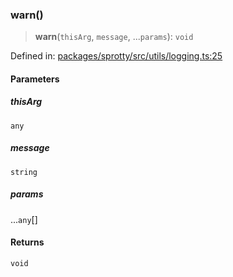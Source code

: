 
### warn()

> **warn**(`thisArg`, `message`, ...`params`): `void`

Defined in: [packages/sprotty/src/utils/logging.ts:25](https://github.com/eclipse-sprotty/sprotty/blob/f9b2433481cc27a1ac0c92d525a92039ae7f6c76/packages/sprotty/src/utils/logging.ts#L25)

#### Parameters

##### thisArg

`any`

##### message

`string`

##### params

...`any`[]

#### Returns

`void`
